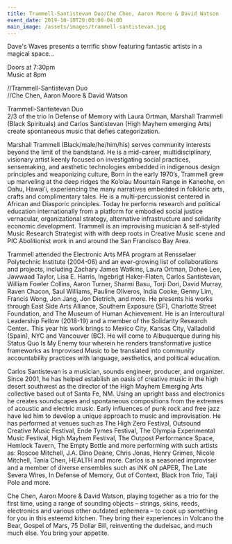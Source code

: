 ```yaml
---
title: Trammell-Santistevan Duo/Che Chen, Aaron Moore & David Watson
event_date: 2019-10-10T20:00:00-04:00
main_image: /assets/images/trammell-santistevan.jpg
---
```


Dave's Waves presents a terrific show featuring fantastic artists in a magical
space...

Doors at 7:30pm<br>
Music at 8pm

//Trammell-Santistevan Duo<br>
//Che Chen, Aaron Moore & David Watson

Trammell-Santistevan Duo<br>
2/3 of the trio In Defense of Memory with Laura Ortman, Marshall Trammell
(Black Spirituals) and Carlos Santistevan (High Mayhem emerging Arts) create
spontaneous music that defies categorization.

Marshall Trammell (Black/male/he/him/his) serves community interests beyond the
limit of the bandstand. He is a mid-career, multidisciplinary, visionary artist
keenly focused on investigating social practices, sensemaking, and aesthetic
technologies embedded in indigenous design principles and weaponizing culture,
Born in the early 1970’s, Trammell grew up marveling at the deep ridges the
Ko’olau Mountain Range in Kaneohe, on Oahu, Hawai’i, experiencing the many
narratives embedded in folkloric arts, crafts and complimentary tales. He is a
multi-percussionist centered in African and Diasporic principles. Today he
performs research and political education internationally from a platform for
embodied social justice vernacular, organizational strategy, alternative
infrastructure and solidarity economic development. Trammell is an improvising
musician & self-styled Music Research Strategist with with deep roots in
Creative Music scene and PIC Abolitionist work in and around the San Francisco
Bay Area.

Trammell attended the Electronic Arts MFA program at Rensselaer Polytechnic
Institute (2004-06) and an ever-growing list of collaborations and projects,
including Zachary James Watkins, Laura Ortman, Dohee Lee, Jawwaad Taylor, Lisa
E. Harris, Ingebrigt Haker-Flaten, Carlos Santistevan, William Fowler Collins,
Aaron Turner, Sharmi Basu, Torji Dori, David Murray, Raven Chacon, Saul
Williams, Pauline Oliveros, India Cooke, Genny Lim, Francis Wong, Jon Jang, Jon
Dietrich, and more. He presents his works through East Side Arts Alliance,
Southern Exposure (SF), Charlotte Street Foundation, and The Museum of Human
Achievement. He is an Intercultural Leadership Fellow (2018-19) and a member of
the Solidarity Research Center.. This year his work brings to Mexico City,
Kansas City, Valladolid (Spain), NYC and Vancouver (BC). He will come to
Albuquerque during his Status Quo Is My Enemy tour wherein he renders
transformative justice frameworks as Improvised Music to be translated into
community accountability practices with language, aesthetics, and political
education.

Carlos Santistevan is a musician, sounds engineer, producer, and organizer.
Since 2001, he has helped establish an oasis of creative music in the high
desert southwest as the director of the High Mayhem Emerging Arts collective
based out of Santa Fe, NM. Using an upright bass and electronics he creates
soundscapes and spontaneous compositions from the extremes of acoustic and
electric music. Early influences of punk rock and free jazz have led him to
develop a unique approach to music and improvisation. He has performed at
venues such as The High Zero Festival, Outsound Creative Music Festival, Ende
Tymes Festival, The Olympia Experimental Music Festival, High Mayhem Festival,
The Outpost Performance Space, Hemlock Tavern, The Empty Bottle and more
performing with such artists as: Roscoe Mitchell, J.A. Dino Deane, Chris Jonas,
Henry Grimes, Nicole Mitchell, Tania Chen, HEALTH and more. Carlos is a
seasoned improviser and a member of diverse ensembles such as iNK oN pAPER, The
Late Severa Wires, In Defense of Memory, Out of Context, Black Iron Trio, Taiji
Pole and more.

Che Chen, Aaron Moore & David Watson, playing together as a trio for the first
time,  using a range of sounding objects – strings, skins, reeds, electronics
and various other outdated ephemera – to cook up something for you in this
esteemd kitchen. They bring their experiences in Volcano the Bear, Gospel of
Mars, 75 Dollar Bill, reinventing the dudelsac, and much much else. You bring
your appetite.

